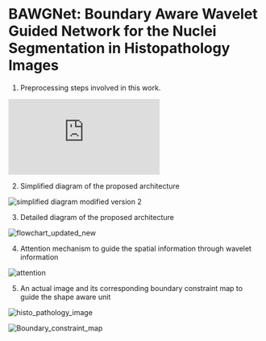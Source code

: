 # BAWGNet: Boundary Aware Wavelet Guided Network for the Nuclei Segmentation in Histopathology Images

1. Preprocessing steps involved in this work.

![preprocessing](https://github.com/tamjidimtiaz/Shape-Aware-Wavelet-Guided-U-net-to-Detect-Cell-Nuclei-in-Microscopy-Images/blob/4ff056c80079fd1e44b5ba034747ac37e6b19697/preprocessing.py)

2. Simplified diagram of the proposed architecture

![simplified diagram modified version 2](https://github.com/tamjidimtiaz/Boundary-Aware-Wavelet-Guided-U-net-to-Detect-Cell-Nuclei-in-Microscopy-Images/blob/b1fca84d5b092eaba5c95ee5ce8c0ff5746aff4b/simplified%20diagram%20modified%20version%202.png)

3. Detailed diagram of the proposed architecture

![flowchart_updated_new](https://github.com/tamjidimtiaz/Boundary-Aware-Wavelet-Guided-U-net-to-Detect-Cell-Nuclei-in-Microscopy-Images/blob/48b0082683aebced137255ccac4c2605a3fc7a97/flowchart_updated_new.png)

4. Attention mechanism to guide the spatial information through wavelet information

![attention](https://github.com/tamjidimtiaz/Shape-Aware-Wavelet-Guided-U-net-to-Detect-Cell-Nuclei-in-Microscopy-Images/blob/4ff056c80079fd1e44b5ba034747ac37e6b19697/attention.png)

5. An actual image and its corresponding boundary constraint map to guide the shape aware unit

![histo_pathology_image](https://github.com/tamjidimtiaz/Shape-Aware-Wavelet-Guided-U-net-to-Detect-Cell-Nuclei-in-Microscopy-Images/blob/4ff056c80079fd1e44b5ba034747ac37e6b19697/00ae65c1c6631ae6f2be1a449902976e6eb8483bf6b0740d00530220832c6d3e.png)

![Boundary_constraint_map](https://github.com/tamjidimtiaz/Shape-Aware-Wavelet-Guided-U-net-to-Detect-Cell-Nuclei-in-Microscopy-Images/blob/efec9e4098cf1d857693c9c3c864b6d97a727005/shape_constraint_map.PNG)
